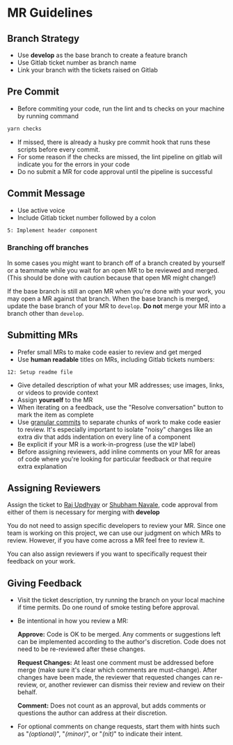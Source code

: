 # MR Guidelines

## Branch Strategy

- Use **develop** as the base branch to create a feature branch
- Use Gitlab ticket number as branch name
- Link your branch with the tickets raised on Gitlab

## Pre Commit

- Before commiting your code, run the lint and ts checks on your machine by running command
```bash
yarn checks
```
- If missed, there is already a husky pre commit hook that runs these scripts before every commit.
- For some reason if the checks are missed, the lint pipeline on gitlab will indicate you for the errors in your code
- Do no submit a MR for code approval until the pipeline is successful


## Commit Message

- Use active voice
- Include Gitlab ticket number followed by a colon

```
5: Implement header component
```

### Branching off branches

In some cases you might want to branch off of a branch created by yourself or a teammate while you wait for an open MR to be reviewed and merged. (This should be done with caution because that open MR might change!)

If the base branch is still an open MR when you're done with your work, you may open a MR against that branch. When the base branch is merged, update the base branch of your MR to `develop`. **Do not** merge your MR into a branch other than `develop`.


## Submitting MRs

- Prefer small MRs to make code easier to review and get merged
- Use **human readable** titles on MRs, including Gitlab tickets numbers:

```
12: Setup readme file
```

- Give detailed description of what your MR addresses; use images, links, or videos to provide context
- Assign **yourself** to the MR
- When iterating on a feedback, use the "Resolve conversation" button to mark the item as complete
- Use [granular commits](https://dev.to/wes/opening-a-MR-a-primer-4kgc#commits)
  to separate chunks of work to make code easier to review. It's especially important to isolate "noisy" changes like an extra div that adds indentation on every line of a component
- Be explicit if your MR is a work-in-progress (use the `WIP` label)
- Before assigning reviewers, add inline comments on your MR for areas of code where you're looking for particular feedback or that require extra explanation


## Assigning Reviewers

Assign the ticket to [Raj Updhyay](https://gitlab.com/rrajupadhyayy) or [Shubham Navale](https://gitlab.com/shubhamnavale), code approval from either of them is necessary for merging with **develop**

You do not need to assign specific developers to review your MR. Since one team is working on this project, we can use our judgment on which MRs to review. However, if you have come across a MR feel free to review it.

You can also assign reviewers if you want to specifically request their feedback on your work.

## Giving Feedback

- Visit the ticket description, try running the branch on your local machine if time permits. Do one round of smoke testing before approval.

- Be intentional in how you review a MR:

  **Approve:**
  Code is OK to be merged. Any comments or suggestions left can be implemented according to the author's discretion. Code does not need to be re-reviewed after these changes.

  **Request Changes:**
  At least one comment must be addressed before merge (make sure it's clear which comments are must-change). After changes have been made, the reviewer that requested changes can re-review, or, another reviewer can dismiss their review and review on their behalf.

  **Comment:**
  Does not count as an approval, but adds comments or questions the author can address at their discretion.

- For optional comments on change requests, start them with hints such as "_(optional)_", "_(minor)_", or "_(nit)_" to indicate their intent.
